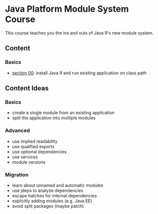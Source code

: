 # Java Platform Module System Course

This course teaches you the ins and outs of Java 9's new module system.

## Content

### Basics

* [section 00](00-class-path): install Java 9 and run existing application on class path


## Content Ideas

### Basics

* create a single module from an existing application
* split the application into multiple modules

### Advanced

* use implied readability
* use qualified exports
* use optional dependencies
* use services
* module versions

### Migration

* learn about unnamed and automatic modules
* use jdeps to analyze dependencies
* escape hatches for internal dependencies
* explicitly adding modules (e.g. Java EE)
* avoid split packages (maybe patch)
